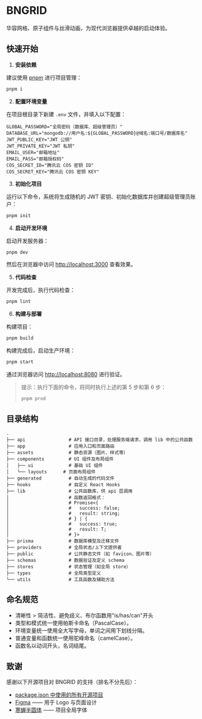 # BNGRID

华容网格、原子组件与丝滑动画，为现代浏览器提供卓越的启动体验。

## 快速开始

1. **安装依赖**

建议使用 [pnpm](https://pnpm.io/) 进行项目管理：

```bash
pnpm i
```

2. **配置环境变量**

在项目根目录下新建 `.env` 文件，并填入以下配置：

```env
GLOBAL_PASSWORD="全局密码（数据库、超级管理员）"
DATABASE_URL="mongodb://用户名:${GLOBAL_PASSWORD}@域名:端口号/数据库名"
JWT_PUBLIC_KEY="JWT 公钥"
JWT_PRIVATE_KEY="JWT 私钥"
EMAIL_USER="邮箱地址"
EMAIL_PASS="邮箱授权码"
COS_SECRET_ID="腾讯云 COS 密钥 ID"
COS_SECRET_KEY="腾讯云 COS 密钥 KEY"
```

3. **初始化项目**

运行以下命令，系统将生成随机的 JWT 密钥、初始化数据库并创建超级管理员账户：

```bash
pnpm init
```

4. **启动开发环境**

启动开发服务器：

```bash
pnpm dev
```

然后在浏览器中访问 [http://localhost:3000](http://localhost:3000) 查看效果。

5. **代码检查**

开发完成后，执行代码检查：

```bash
pnpm lint
```

6. **构建与部署**

构建项目：

```bash
pnpm build
```

构建完成后，启动生产环境：

```bash
pnpm start
```

通过浏览器访问 [http://localhost:8080](http://localhost:8080) 进行验证。

> 提示：执行下面的命令，将同时执行上述的第 5 步和第 6 步：
>
> ```bash
> pnpm prod
> ```

## 目录结构

```plain
.
├── api                # API 接口目录，处理服务端请求，调用 lib 中的公共函数
├── app                # 应用入口和页面路由
├── assets             # 静态资源（图片、样式等）
├── components         # UI 组件及布局组件
│   ├── ui             # 基础 UI 组件
│   └── layouts      # 页面布局组件
├── generated          # 自动生成的代码文件
├── hooks              # 自定义 React Hooks
├── lib                # 公共函数库，供 api 层调用
│                      # 函数返回格式：
│                      # Promise<{
│                      #   success: false;
│                      #   result: string;
│                      # } | {
│                      #   success: true;
│                      #   result: T;
│                      # }>
├── prisma             # 数据库模型及迁移文件
├── providers          # 全局状态/上下文提供者
├── public             # 公共静态文件（如 favicon、图片等）
├── schemas            # 数据验证及定义 schema
├── stores             # 状态管理（如全局 store）
├── types              # 全局类型定义
└── utils              # 工具函数及辅助方法
```

## 命名规范

- 清晰性 > 简洁性、避免歧义、布尔函数用"is/has/can"开头
- 类型和模式统一使用帕斯卡命名（PascalCase）。
- 环境变量统一使用全大写字母，单词之间用下划线分隔。
- 普通变量和函数统一使用驼峰命名（camelCase）。
- 函数名以动词开头，名词结尾。

## 致谢

感谢以下开源项目对 BNGRID 的支持（排名不分先后）：

- [package.json 中使用的所有开源项目](https://github.com/bngrid/bngrid/blob/main/package.json)
- [Figma](https://www.figma.com/) —— 用于 Logo 与页面设计
- [寒蝉半圆体](https://github.com/Warren2060/ChillRound) —— 项目全局字体
